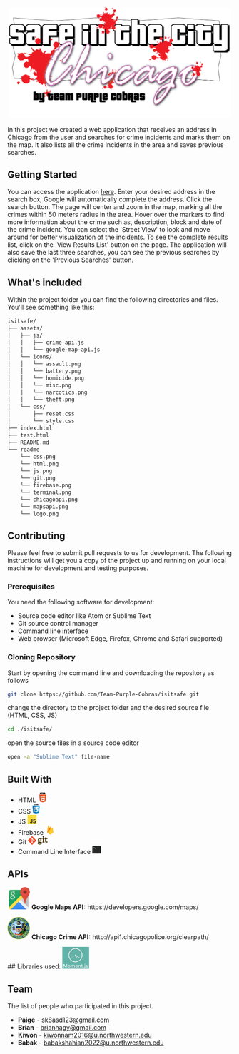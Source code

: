 <!--# Domisssile--> 
<p align="center">
	<img src="readme/logo3.png" alt="Google Maps API" width="500px"> 
</p>
In this project we created a web application that receives an address in Chicago from the user and searches for crime incidents and marks them on the map. It also lists all the crime incidents in the area and saves previous searches.

## Getting Started

You can access the application <a href="https://team-purple-cobras.github.io/isitsafe/" target="_blank">here</a>. Enter your desired address in the search box, Google will automatically complete the address. Click the search button. The page will center and zoom in the map, marking all the crimes within 50 meters radius in the area. Hover over the markers to find more information about the crime such as, description, block and date of the crime incident. You can select the 'Street View' to look and move around for better visualization of the incidents. To see the complete results list, click on the 'View Results List' button on the page. The application will also save the last three searches, you can see the previous searches by clicking on the 'Previous Searches' button.

## What's included

Within the project folder you can find the following directories and files. You'll see something like this:

```
isitsafe/
├── assets/
│   ├── js/
│   │   ├── crime-api.js
│   │   └── google-map-api.js
│   └── icons/
│   │   └── assault.png
│   │   └── battery.png
│   │   └── homicide.png
│   │   └── misc.png
│   │   └── narcotics.png
│   │   └── theft.png
│   └── css/
│       ├── reset.css
│       └── style.css
├── index.html
├── test.html
├── README.md
└── readme
 	└── css.png
 	└── html.png
	└── js.png
	└── git.png
	└── firebase.png
	└── terminal.png
	└── chicagoapi.png
	└── mapsapi.png
	└── logo.png
```

## Contributing

Please feel free to submit pull requests to us for development. The following instructions will get you a copy of the project up and running on your local machine for development and testing purposes.

### Prerequisites

You need the following software for development:

- Source code editor like Atom or Sublime Text
- Git source control manager
- Command line interface
- Web browser (Microsoft Edge, Firefox, Chrome and Safari supported)

### Cloning Repository

Start by opening the command line and downloading the repository as follows

```bash
git clone https://github.com/Team-Purple-Cobras/isitsafe.git
```

change the directory to the project folder and the desired source file (HTML, CSS, JS)

```bash
cd ./isitsafe/
```

open the source files in a source code editor

```bash
open -a "Sublime Text" file-name
```

## Built With

* HTML <img src="./readme/html.png" alt="html_logo" width="22px">
* CSS <img src="./readme/css.png" alt="css_logo" width="16px">
* JS <img src="./readme/JS.jpg" alt="js_logo" width="20px">
* Firebase <img src="./readme/firebase.png" alt="firebase_logo" width="22px">
* Git <img src="./readme/git.png" alt="git_logo" width="44px">
* Command Line Interface <img src="./readme/terminal.png" alt="cli_logo" width="20px">

## APIs
<p>
<img src="./readme/mapsapi.png" alt="Google Maps API" width="50px"> 
<b>Google Maps API:</b> https://developers.google.com/maps/
</p>
<p>
<img src="./readme/chicagoApi.jpg" alt="Chicago Crime API" width="50px">
<b>Chicago Crime API:</b> http://api1.chicagopolice.org/clearpath/
</p>
## Libraries used:

<img src="./readme/momentJS.png" alt="MomentJS" width="60px">

## Team 
The list of people who participated in this project.

* **Paige** - [sk8asd123@gmail.com](sk8asd123@gmail.com)
* **Brian** - [brianhagy@gmail.com](brianhagy@gmail.com)
* **Kiwon** - [kiwonnam2016@u.northwestern.edu](kiwonnam2016@u.northwestern.edu)
* **Babak** - [babakshahian2022@u.northwestern.edu](shahianb@gmail.com)

<!--## Acknowledgments

* Hat tip to anyone who's code was used
* Inspiration
* etc-->

